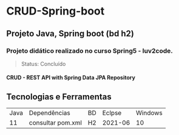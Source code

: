 # CRUD-Spring-boot

## Projeto Java, Spring boot (bd h2)
### Projeto didático realizado no curso Spring5 - luv2code. 
> Status: Concluído

#### CRUD - REST API with Spring Data JPA Repository

## Tecnologias e Ferramentas
<table>
  <tr> 
    <td>Java</td>
    <td>Dependências</td>
    <td>BD</td>
    <td>Eclpse</td>
    <td>Windows</td>
  </tr>
  <tr> 
    <td>11</td>
    <td>consultar pom.xml</td>
    <td>H2</td>
    <td>2021-06</td>
    <td>10</td>
  </tr>
</table>
